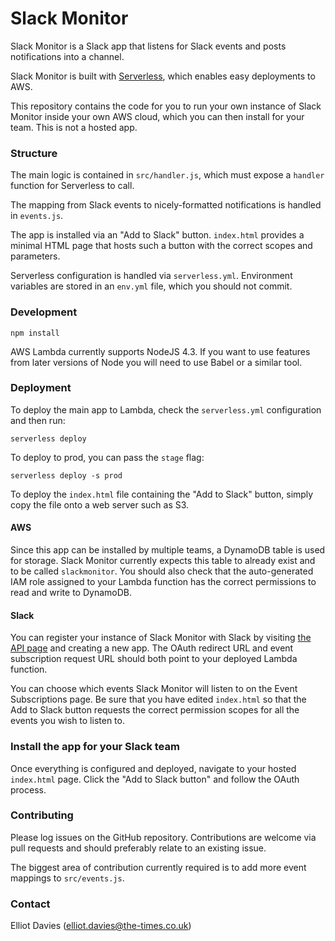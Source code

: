 # Slack Monitor

Slack Monitor is a Slack app that listens for Slack events and posts notifications into a channel.

Slack Monitor is built with [Serverless](http://serverless.com/framework/docs), which enables easy deployments to AWS.

This repository contains the code for you to run your own instance of Slack Monitor inside your own AWS cloud, which you can then install for your team. This is not a hosted app.


### Structure

The main logic is contained in `src/handler.js`, which must expose a `handler` function for Serverless to call.

The mapping from Slack events to nicely-formatted notifications is handled in `events.js`.

The app is installed via an "Add to Slack" button. `index.html` provides a minimal HTML page that hosts such a button with the correct scopes and parameters.

Serverless configuration is handled via `serverless.yml`. Environment variables are stored in an `env.yml` file, which you should not commit.


### Development

    npm install


AWS Lambda currently supports NodeJS 4.3. If you want to use features from later versions of Node you will need to use Babel or a similar tool.


### Deployment

To deploy the main app to Lambda, check the `serverless.yml` configuration and then run:

    serverless deploy


To deploy to prod, you can pass the `stage` flag:

    serverless deploy -s prod


To deploy the `index.html` file containing the "Add to Slack" button, simply copy the file onto a web server such as S3.


#### AWS

Since this app can be installed by multiple teams, a DynamoDB table is used for storage. Slack Monitor currently expects this table to already exist and to be called `slackmonitor`. You should also check that the auto-generated IAM role assigned to your Lambda function has the correct permissions to read and write to DynamoDB.

#### Slack

You can register your instance of Slack Monitor with Slack by visiting [the API page](https://api.slack.com/apps) and creating a new app. The OAuth redirect URL and event subscription request URL should both point to your deployed Lambda function.

You can choose which events Slack Monitor will listen to on the Event Subscriptions page. Be sure that you have edited `index.html` so that the Add to Slack button requests the correct permission scopes for all the events you wish to listen to.


### Install the app for your Slack team

Once everything is configured and deployed, navigate to your hosted `index.html` page. Click the "Add to Slack button" and follow the OAuth process.


### Contributing

Please log issues on the GitHub repository. Contributions are welcome via pull requests and should preferably relate to an existing issue.

The biggest area of contribution currently required is to add more event mappings to `src/events.js`.


### Contact

Elliot Davies (elliot.davies@the-times.co.uk)

